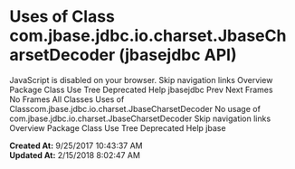 # Uses of Class com.jbase.jdbc.io.charset.JbaseCharsetDecoder (jbasejdbc   API)

JavaScript is disabled on your browser. Skip navigation links Overview Package Class Use Tree Deprecated Help jbasejdbc Prev Next Frames No Frames All Classes Uses of Classcom.jbase.jdbc.io.charset.JbaseCharsetDecoder No usage of com.jbase.jdbc.io.charset.JbaseCharsetDecoder Skip navigation links Overview Package Class Use Tree Deprecated Help jbase  

**Created At:** 9/25/2017 10:43:37 AM  
**Updated At:** 2/15/2018 8:02:47 AM  

